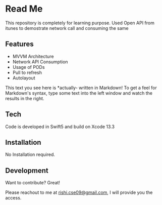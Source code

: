 # Read Me

This repository is completely for learning purpose. Used Open API from itunes to demostrate network call and consuming the same


## Features

- MVVM Architecture
- Network API Consumption
- Usage of PODs
- Pull to refresh
- Autolayout


This text you see here is *actually- written in Markdown! To get a feel
for Markdown's syntax, type some text into the left window and
watch the results in the right.

## Tech

Code is developed in Swift5 and build on Xcode 13.3

## Installation
No Installation required.

## Development

Want to contribute? Great!

Please reachout to me at rishi.cse09@gmail.com, I will provide you the access. 